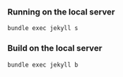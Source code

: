 ### Running on the local server

```
bundle exec jekyll s 
```

### Build on the local server

```
bundle exec jekyll b
```
